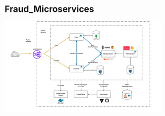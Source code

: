 # Fraud_Microservices
 
![fraud_microservices](https://github.com/Sanjaysunar/Fraud_Microservices/blob/main/fraud_microservices.png)
